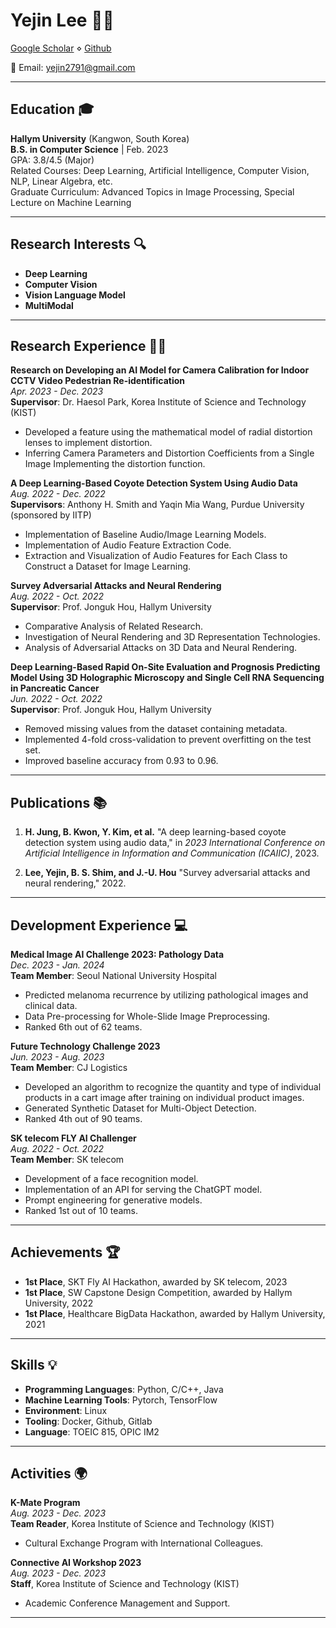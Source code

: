 # Yejin Lee 👩‍💻

[Google Scholar](https://scholar.google.com/citations?hl=ko&user=nVjdl1EAAAAJ) ⋄ [Github](https://github.com/yetniek) 

📧 Email: yejin2791@gmail.com

---

## Education 🎓

**Hallym University** (Kangwon, South Korea)  
**B.S. in Computer Science** | Feb. 2023  
GPA: 3.8/4.5 (Major)  
Related Courses: Deep Learning, Artificial Intelligence, Computer Vision, NLP, Linear Algebra, etc.  
Graduate Curriculum: Advanced Topics in Image Processing, Special Lecture on Machine Learning

---

## Research Interests 🔍

- **Deep Learning**
- **Computer Vision**
- **Vision Language Model**
- **MultiModal**
---

## Research Experience 🧑‍🔬

**Research on Developing an AI Model for Camera Calibration for Indoor CCTV Video Pedestrian Re-identification**  
*Apr. 2023 - Dec. 2023*  
**Supervisor**: Dr. Haesol Park, Korea Institute of Science and Technology (KIST)

- Developed a feature using the mathematical model of radial distortion lenses to implement distortion.
- Inferring Camera Parameters and Distortion Coefficients from a Single Image Implementing the distortion function.

**A Deep Learning-Based Coyote Detection System Using Audio Data**  
*Aug. 2022 - Dec. 2022*  
**Supervisors**: Anthony H. Smith and Yaqin Mia Wang, Purdue University (sponsored by IITP)

- Implementation of Baseline Audio/Image Learning Models.
- Implementation of Audio Feature Extraction Code.
- Extraction and Visualization of Audio Features for Each Class to Construct a Dataset for Image Learning.

**Survey Adversarial Attacks and Neural Rendering**  
*Aug. 2022 - Oct. 2022*  
**Supervisor**: Prof. Jonguk Hou, Hallym University

- Comparative Analysis of Related Research.
- Investigation of Neural Rendering and 3D Representation Technologies.
- Analysis of Adversarial Attacks on 3D Data and Neural Rendering.

**Deep Learning-Based Rapid On-Site Evaluation and Prognosis Predicting Model Using 3D Holographic Microscopy and Single Cell RNA Sequencing in Pancreatic Cancer**  
*Jun. 2022 - Oct. 2022*  
**Supervisor**: Prof. Jonguk Hou, Hallym University

- Removed missing values from the dataset containing metadata.
- Implemented 4-fold cross-validation to prevent overfitting on the test set.
- Improved baseline accuracy from 0.93 to 0.96.

---

## Publications 📚

1. **H. Jung, B. Kwon, Y. Kim, et al.** "A deep learning-based coyote detection system using audio data," in *2023 International Conference on Artificial Intelligence in Information and Communication (ICAIIC)*, 2023.
   
2. **Lee, Yejin, B. S. Shim, and J.-U. Hou** "Survey adversarial attacks and neural rendering," 2022.

---

## Development Experience 💻

**Medical Image AI Challenge 2023: Pathology Data**  
*Dec. 2023 - Jan. 2024*  
**Team Member**: Seoul National University Hospital

- Predicted melanoma recurrence by utilizing pathological images and clinical data.
- Data Pre-processing for Whole-Slide Image Preprocessing.
- Ranked 6th out of 62 teams.

**Future Technology Challenge 2023**  
*Jun. 2023 - Aug. 2023*  
**Team Member**: CJ Logistics

- Developed an algorithm to recognize the quantity and type of individual products in a cart image after training on individual product images.
- Generated Synthetic Dataset for Multi-Object Detection.
- Ranked 4th out of 90 teams.

**SK telecom FLY AI Challenger**  
*Aug. 2022 - Oct. 2022*  
**Team Member**: SK telecom

- Development of a face recognition model.
- Implementation of an API for serving the ChatGPT model.
- Prompt engineering for generative models.
- Ranked 1st out of 10 teams.

---

## Achievements 🏆

- **1st Place**, SKT Fly AI Hackathon, awarded by SK telecom, 2023
- **1st Place**, SW Capstone Design Competition, awarded by Hallym University, 2022
- **1st Place**, Healthcare BigData Hackathon, awarded by Hallym University, 2021

---

## Skills 💡

- **Programming Languages**: Python, C/C++, Java
- **Machine Learning Tools**: Pytorch, TensorFlow
- **Environment**: Linux
- **Tooling**: Docker, Github, Gitlab
- **Language**: TOEIC 815, OPIC IM2

---

## Activities 🌍

**K-Mate Program**  
*Aug. 2023 - Dec. 2023*  
**Team Reader**, Korea Institute of Science and Technology (KIST)

- Cultural Exchange Program with International Colleagues.

**Connective AI Workshop 2023**  
*Aug. 2023 - Dec. 2023*  
**Staff**, Korea Institute of Science and Technology (KIST)

- Academic Conference Management and Support.

---
